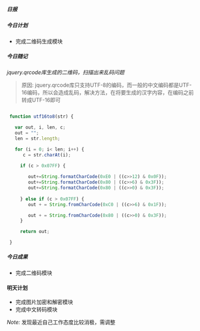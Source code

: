 ##### 日报


##### 今日计划
   
+ 完成二维码生成模块


##### 今日随记


*jquery.qrcode库生成的二维码，扫描出来乱码问题*

> 原因: jquery.qrcode库只支持UTF-8的编码，而一般的中文编码都是UTF-16编码，所以会造成乱码，解决方法，在将要生成的汉字内容，在编码之前转成UTF-16即可


```javascript

 function utf16to8(str) {

   var out, i, len, c;
   out = "";
   len = str.length;

   for (i = 0; i< len; i++) {
      c = str.charAt(i);

     if (c > 0x07FF) {
     
        out+=String.formatCharCode(0xE0 | ((c>>12) & 0x0F));
        out+=String.formatCharCode(0x80 | ((c>>6) & 0x3F));
        out+=String.formatCharCode(0x80 | ((c>>0) & 0x3F));
 
     } else if (c > 0x07FF) {
        out + = String.fromCharCode(0xC0 | ((c>>6) & 0x1F));

        out + = String.fromCharCode(0x80 | ((c>>0) & 0x3F));
     }

     return out;

 }

```

##### 今日成果
   
+ 完成二维码模块



#### 明天计划

+ 完成图片加密和解密模块
+ 完成中文转码模块


*Note:*  发现最近自己工作态度比较消极，需调整
